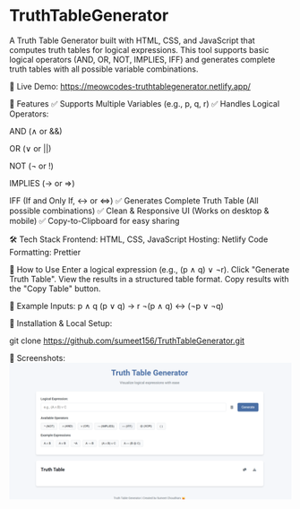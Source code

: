 # TruthTableGenerator

A Truth Table Generator built with HTML, CSS, and JavaScript that computes truth tables for logical expressions. This tool supports basic logical operators (AND, OR, NOT, IMPLIES, IFF) and generates complete truth tables with all possible variable combinations.

🔗 Live Demo: https://meowcodes-truthtablegenerator.netlify.app/

📌 Features
✅ Supports Multiple Variables (e.g., p, q, r)
✅ Handles Logical Operators:

AND (∧ or &&)

OR (∨ or ||)

NOT (¬ or !)

IMPLIES (→ or =>)

IFF (If and Only If, ↔ or <=>)
✅ Generates Complete Truth Table (All possible combinations)
✅ Clean & Responsive UI (Works on desktop & mobile)
✅ Copy-to-Clipboard for easy sharing

🛠️ Tech Stack
Frontend: HTML, CSS, JavaScript
Hosting: Netlify
Code Formatting: Prettier

🚀 How to Use
Enter a logical expression (e.g., (p ∧ q) ∨ ¬r).
Click "Generate Truth Table".
View the results in a structured table format.
Copy results with the "Copy Table" button.

📝 Example Inputs:
p ∧ q
(p ∨ q) → r
¬(p ∧ q) ↔ (¬p ∨ ¬q)

🔧 Installation & Local Setup:

git clone https://github.com/sumeet156/TruthTableGenerator.git

📸 Screenshots:
![Truth Table](TruthTable.png)


